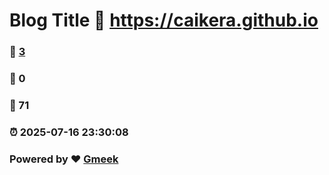 # Blog Title :link: https://caikera.github.io 
### :page_facing_up: [3](https://caikera.github.io/tag.html) 
### :speech_balloon: 0 
### :hibiscus: 71 
### :alarm_clock: 2025-07-16 23:30:08 
### Powered by :heart: [Gmeek](https://github.com/Meekdai/Gmeek)
